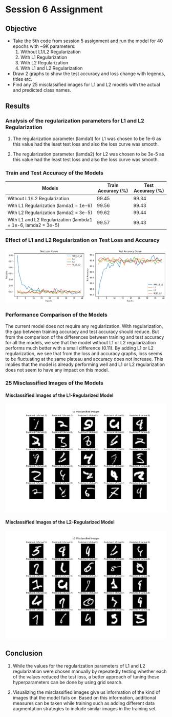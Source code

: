 # Session 6 Assignment

## Objective
* Take the 5th code from session 5 assignment and run the model for 40 epochs with ~9K parameters: 
  1. Without L1/L2 Regularization
  2. With L1 Regularization
  3. With L2 Regularization
  4. With L1 and L2 Regularization
* Draw 2 graphs to show the test accuracy and loss change with legends, titles etc.
* Find any 25 misclassified images for L1 and L2 models with the actual and predicted class names.

## Results
### Analysis of the regularization parameters for L1 and L2 Regularization
1. The regularization parameter (lamda1) for L1 was chosen to be 1e-6 as this value had the least test loss and also the loss curve was smooth.

2. The regularization parameter (lamda2) for L2 was chosen to be 3e-5 as this value had the least test loss and also the loss curve was smooth.

### Train and Test Accuracy of the Models
| Models | Train Accuracy (%) | Test Accuracy (%) |
| --- | --- | --- |
| Without L1/L2 Regularization | 99.45 | 99.34 |
| With L1 Regularization (lamda1 = 1e-6) | 99.56 | 99.43 |
| With L2 Regularization (lamda2 = 3e-5) | 99.62 | 99.44 |
| With L1 and L2 Regularization (lambda1 = 1e-6, lamda2 = 3e-5) | 99.57 | 99.43 |

### Effect of L1 and L2 Regularization on Test Loss and Accuracy
![Validation Loss and Accuracy](https://github.com/sagarigrandhi/EVA4/blob/master/S6/Results/test_loss_accuracy.png)

### Performance Comparison of the Models

The current model does not require any regularization. With regularization, the gap between training accuracy and test accuracy should reduce. But from the comparison of the differences between training and test accuracy for all the models, we see that the model without L1 or L2 regularization performs much better with a small difference (0.11). By adding L1 or L2 regularization, we see that from the loss and accuracy graphs, loss seems to be fluctuating at the same plateau and accuracy does not increase. This implies that the model is already performing well and L1 or L2 regularization does not seem to have any impact on this model. 

### 25 Misclassified Images of the Models
#### Misclassified Images of the L1-Regularized Model
![L1 Misclassified Images](https://github.com/sagarigrandhi/EVA4/blob/master/S6/Results/L1_misclassified_images.png)

#### Misclassified Images of the L2-Regularized Model
![L2 Misclassified Images](https://github.com/sagarigrandhi/EVA4/blob/master/S6/Results/L2_misclassified_images.png)

## Conclusion
1. While the values for the regularization parameters of L1 and L2 regularization were chosen manually by repeatedly testing whether each of the values reduced the test loss, a better approach of tuning these hyperparameters can be done by using grid search.

2. Visualizing the misclassified images give us information of the kind of images that the model fails on. Based on this information, additional measures can be taken while training such as adding different data augmentation strategies to include similar images in the training set. 
